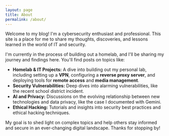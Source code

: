 ```yaml
---
layout: page
title: About
permalink: /about/
---
```


Welcome to my blog! I'm a cybersecurity enthusiast and professional. This site is a place for me to share my thoughts, discoveries, and lessons learned in the world of IT and security.

I'm currently in the process of building out a homelab, and I'll be sharing my journey and findings here. You'll find posts on topics like:

* **Homelab & IT Projects:** A dive into building out my personal lab, including setting up a **VPN**, configuring a **reverse proxy server**, and deploying tools for **remote access** and **media management**.
* **Security Vulnerabilities:** Deep dives into alarming vulnerabilities, like the recent school district incident.
* **AI and Privacy:** Discussions on the evolving relationship between new technologies and data privacy, like the case I documented with Gemini.
* **Ethical Hacking:** Tutorials and insights into security best practices and ethical hacking techniques.

My goal is to shed light on complex topics and help others stay informed and secure in an ever-changing digital landscape. Thanks for stopping by!
